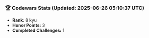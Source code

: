 ### 🏆 Codewars Stats (Updated: 2025-06-26 05:10:37 UTC)

- **Rank:** 8 kyu
- **Honor Points:** 3
- **Completed Challenges:** 1
